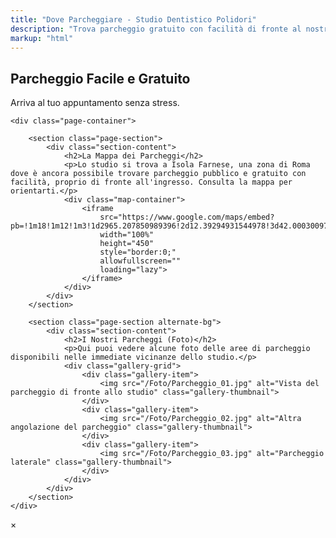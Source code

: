 ```yaml
---
title: "Dove Parcheggiare - Studio Dentistico Polidori"
description: "Trova parcheggio gratuito con facilità di fronte al nostro studio a Roma Nord (Isola Farnese). Consulta la mappa e le foto per arrivare al tuo appuntamento senza stress."
markup: "html"
---
```


<main>
    <section class="page-hero parcheggio-hero">
        <div class="page-hero-content">
            <h1>Parcheggio Facile e Gratuito</h1>
            <p>Arriva al tuo appuntamento senza stress.</p>
        </div>
    </section>

    <div class="page-container">

        <section class="page-section">
            <div class="section-content">
                <h2>La Mappa dei Parcheggi</h2>
                <p>Lo studio si trova a Isola Farnese, una zona di Roma dove è ancora possibile trovare parcheggio pubblico e gratuito con facilità, proprio di fronte all'ingresso. Consulta la mappa per orientarti.</p>
                <div class="map-container">
                    <iframe 
                        src="https://www.google.com/maps/embed?pb=!1m18!1m12!1m3!1d2965.207850989396!2d12.39294931544978!3d42.00030097921258!2m3!1f0!2f0!3f0!3m2!1i1024!2i768!4f13.1!3m3!1m2!1s0x132f607d53ffffff%3A0x7a8d0bde3f3f3f3f!2sVia%20Riccardo%20Morbelli%2C%2026%2C%2000123%20Roma%20RM!5e0!3m2!1sit!2sit!4v1664444444444!5m2!1sit!2sit" 
                        width="100%" 
                        height="450" 
                        style="border:0;" 
                        allowfullscreen="" 
                        loading="lazy">
                    </iframe>
                </div>
            </div>
        </section>
        
        <section class="page-section alternate-bg">
            <div class="section-content">
                <h2>I Nostri Parcheggi (Foto)</h2>
                <p>Qui puoi vedere alcune foto delle aree di parcheggio disponibili nelle immediate vicinanze dello studio.</p>
                <div class="gallery-grid">
                    <div class="gallery-item">
                        <img src="/Foto/Parcheggio_01.jpg" alt="Vista del parcheggio di fronte allo studio" class="gallery-thumbnail">
                    </div>
                    <div class="gallery-item">
                        <img src="/Foto/Parcheggio_02.jpg" alt="Altra angolazione del parcheggio" class="gallery-thumbnail">
                    </div>
                    <div class="gallery-item">
                        <img src="/Foto/Parcheggio_03.jpg" alt="Parcheggio laterale" class="gallery-thumbnail">
                    </div>
                </div>
            </div>
        </section>
    </div>
</main>

<div id="lightbox-modal" class="lightbox">
    <span class="lightbox-close">&times;</span>
    <img class="lightbox-content" id="lightbox-image">
    <div id="lightbox-caption"></div>
</div>

<script>
    document.addEventListener('DOMContentLoaded', function() {
        const thumbnails = document.querySelectorAll('.gallery-thumbnail');
        const lightbox = document.getElementById('lightbox-modal');
        const lightboxImg = document.getElementById('lightbox-image');
        const lightboxCaption = document.getElementById('lightbox-caption');
        const closeBtn = document.querySelector('.lightbox-close');

        if (lightbox) {
            thumbnails.forEach(thumb => {
                thumb.addEventListener('click', function() {
                    lightbox.style.display = 'flex';
                    lightboxImg.src = this.src;
                    lightboxCaption.innerHTML = this.alt;
                });
            });

            const closeModalLightbox = () => {
                lightbox.style.display = 'none';
            };
            if(closeBtn) {
              closeBtn.addEventListener('click', closeModalLightbox);
            }
            lightbox.addEventListener('click', (e) => {
                if (e.target === lightbox) {
                    closeModalLightbox();
                }
            });
        }
    });
</script>